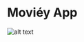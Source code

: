 # Moviéy App

![alt text](https://github.com/Abhishek12345679/moviesTrackerApp/blob/master/1.png?raw=true)
